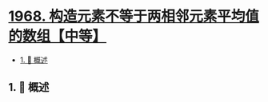 # [1968. 构造元素不等于两相邻元素平均值的数组【中等】](https://github.com/Tdahuyou/TNotes.leetcode/tree/main/notes/1968.%20%E6%9E%84%E9%80%A0%E5%85%83%E7%B4%A0%E4%B8%8D%E7%AD%89%E4%BA%8E%E4%B8%A4%E7%9B%B8%E9%82%BB%E5%85%83%E7%B4%A0%E5%B9%B3%E5%9D%87%E5%80%BC%E7%9A%84%E6%95%B0%E7%BB%84%E3%80%90%E4%B8%AD%E7%AD%89%E3%80%91)

<!-- region:toc -->

- [1. 📝 概述](#1--概述)

<!-- endregion:toc -->

## 1. 📝 概述
